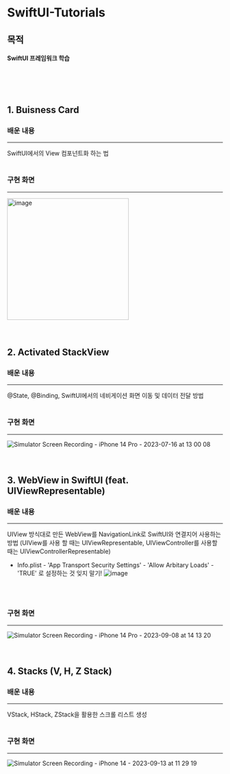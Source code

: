 # SwiftUI-Tutorials
목적
---
#### SwiftUI 프레임워크 학습
<br>
<br>
<br>

## 1. Buisness Card
### 배운 내용
---
SwiftUI에서의 View 컴포넌트화 하는 법
<br>
<br>

### 구현 화면
---
<img width="284" alt="image" src="https://github.com/samusesapple/SwiftUI-Tutorials/assets/126672733/036ddd41-3279-4746-ac20-ff2c885673db">
<br>
<br>
<br>

## 2. Activated StackView
### 배운 내용
---
@State, @Binding, SwiftUI에서의 네비게이션 화면 이동 및 데이터 전달 방법
<br>
<br>

### 구현 화면
---
![Simulator Screen Recording - iPhone 14 Pro - 2023-07-16 at 13 00 08](https://github.com/samusesapple/SwiftUI-Tutorials/assets/126672733/76d2505f-d010-44e2-8c88-9b31d8416bef)
<br>
<br>
<br>

## 3. WebView in SwiftUI (feat. UIViewRepresentable)
### 배운 내용
--- 
UIView 방식대로 만든 WebView를 NavigationLink로 SwiftUI와 연결지어 사용하는 방법 (UIView를 사용 할 때는 UIViewRepresentable, UIViewController를 사용할 때는 UIViewControllerRepresentable)
* Info.plist - 'App Transport Security Settings' - 'Allow Arbitary Loads' - 'TRUE' 로 설정하는 것 잊지 말기!
  ![image](https://github.com/samusesapple/SwiftUI-Tutorials/assets/126672733/89a0e711-88b7-43e5-ac6e-680c9a29c393)
<br>
<br>

### 구현 화면
---
![Simulator Screen Recording - iPhone 14 Pro - 2023-09-08 at 14 13 20](https://github.com/samusesapple/SwiftUI-Tutorials/assets/126672733/f453afae-e9ed-466e-bae3-703f5aba6dab)
<br>
<br>
<br>

## 4. Stacks (V, H, Z Stack)
### 배운 내용
--- 
VStack, HStack, ZStack을 활용한 스크롤 리스트 생성
<br>
<br> 

### 구현 화면
---
![Simulator Screen Recording - iPhone 14 - 2023-09-13 at 11 29 19](https://github.com/samusesapple/SwiftUI-Tutorials/assets/126672733/3838f187-c03d-432c-ae65-b3f65e217f0a)

